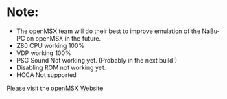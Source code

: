 # Note:

- The openMSX team will do their best to improve emulation of the NaBu-PC on openMSX in the future.
- Z80 CPU working 100%
- VDP working 100%
- PSG Sound Not working yet. (Probably in the next build!)
- Disabling ROM not working yet.
- HCCA Not supported<br>

Please visit the [openMSX Website](https://openmsx.org/)
